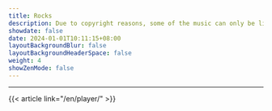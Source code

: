 ```yaml
---
title: Rocks
description: Due to copyright reasons, some of the music can only be listened to as clips, if you want to listen to it freely, please search for yourself.
showdate: false
date: 2024-01-01T10:11:15+08:00
layoutBackgroundBlur: false
layoutBackgroundHeaderSpace: false
weight: 4
showZenMode: false
---
```

<link rel="stylesheet" href="https://cdn.jsdelivr.net/npm/aplayer/dist/APlayer.min.css">
<script src="https://cdn.jsdelivr.net/npm/aplayer/dist/APlayer.min.js"></script>
<script src="https://cdn.jsdelivr.net/npm/meting@2.0.1/dist/Meting.min.js"></script>
<script src="https://cdn.jsdelivr.net/npm/color-thief@2.2.5/js/color-thief.min.js"></script>
<span style="color:#111827">
<meting-js server="netease" type="playlist" id="9178226536" autoplay="true" listFolded="true"></meting-js>
</span><hr/>
{{< article link="/en/player/" >}}
